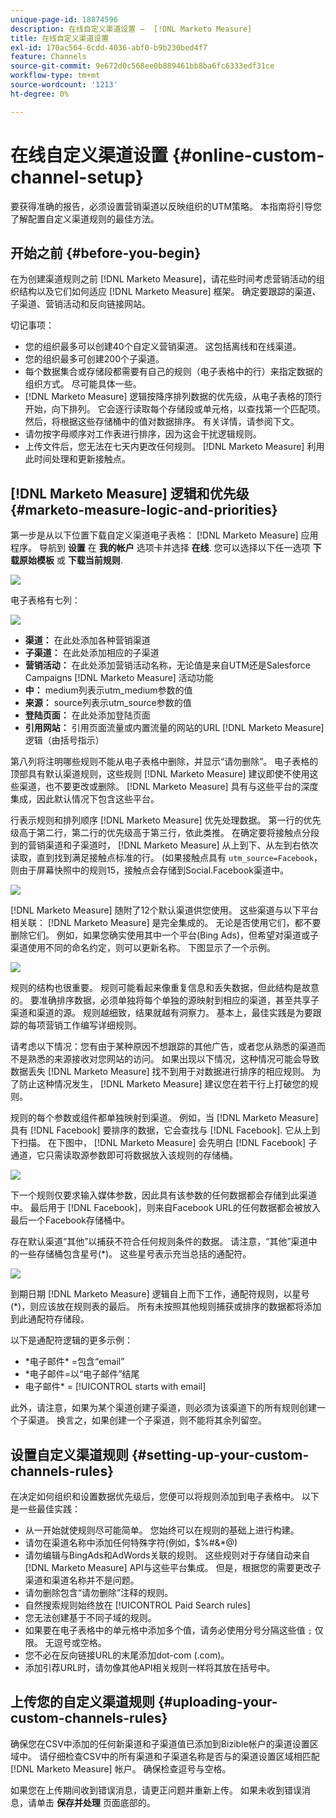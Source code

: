 ```yaml
---
unique-page-id: 18874596
description: 在线自定义渠道设置 —  [!DNL Marketo Measure]
title: 在线自定义渠道设置
exl-id: 170ac564-6cdd-4036-abf0-b9b230bed4f7
feature: Channels
source-git-commit: 9e672d0c568ee0b889461bb8ba6fc6333edf31ce
workflow-type: tm+mt
source-wordcount: '1213'
ht-degree: 0%

---
```


# 在线自定义渠道设置 {#online-custom-channel-setup}

要获得准确的报告，必须设置营销渠道以反映组织的UTM策略。 本指南将引导您了解配置自定义渠道规则的最佳方法。

## 开始之前 {#before-you-begin}

在为创建渠道规则之前 [!DNL Marketo Measure]，请花些时间考虑营销活动的组织结构以及它们如何适应 [!DNL Marketo Measure] 框架。 确定要跟踪的渠道、子渠道、营销活动和反向链接网站。

切记事项：

* 您的组织最多可以创建40个自定义营销渠道。 这包括离线和在线渠道。
* 您的组织最多可创建200个子渠道。
* 每个数据集合或存储段都需要有自己的规则（电子表格中的行）来指定数据的组织方式。 尽可能具体一些。
* [!DNL Marketo Measure] 逻辑按降序排列数据的优先级，从电子表格的顶行开始，向下排列。 它会逐行读取每个存储段或单元格，以查找第一个匹配项。 然后，将根据这些存储桶中的值对数据排序。 有关详情，请参阅下文。
* 请勿按字母顺序对工作表进行排序，因为这会干扰逻辑规则。
* 上传文件后，您无法在七天内更改任何规则。 [!DNL Marketo Measure] 利用此时间处理和更新接触点。

## [!DNL Marketo Measure] 逻辑和优先级 {#marketo-measure-logic-and-priorities}

第一步是从以下位置下载自定义渠道电子表格： [!DNL Marketo Measure] 应用程序。 导航到 **设置** 在 **我的帐户** 选项卡并选择 **在线**. 您可以选择以下任一选项 **下载原始模板** 或 **下载当前规则**.

![](assets/1.png)

电子表格有七列：

![](assets/2.png)

* **渠道：** 在此处添加各种营销渠道
* **子渠道：** 在此处添加相应的子渠道
* **营销活动：** 在此处添加营销活动名称，无论值是来自UTM还是Salesforce Campaigns [!DNL Marketo Measure] 活动功能
* **中：** medium列表示utm_medium参数的值
* **来源：** source列表示utm_source参数的值
* **登陆页面：** 在此处添加登陆页面
* **引用网站：** 引用页面流量或内置流量的网站的URL [!DNL Marketo Measure] 逻辑（由括号指示）

第八列将注明哪些规则不能从电子表格中删除，并显示“请勿删除”。 电子表格的顶部具有默认渠道规则，这些规则 [!DNL Marketo Measure] 建议即使不使用这些渠道，也不要更改或删除。 [!DNL Marketo Measure] 具有与这些平台的深度集成，因此默认情况下包含这些平台。

行表示规则和排列顺序 [!DNL Marketo Measure] 优先处理数据。 第一行的优先级高于第二行，第二行的优先级高于第三行，依此类推。 在确定要将接触点分段到的营销渠道和子渠道时， [!DNL Marketo Measure] 从上到下、从左到右依次读取，直到找到满足接触点标准的行。 (如果接触点具有 `utm_source=Facebook`，则由于屏幕快照中的规则15，接触点会存储到Social.Facebook渠道中。

![](assets/3.png)

[!DNL Marketo Measure] 随附了12个默认渠道供您使用。 这些渠道与以下平台相关联： [!DNL Marketo Measure] 是完全集成的。 无论是否使用它们，都不要删除它们。 例如，如果您确实使用其中一个平台(Bing Ads)，但希望对渠道或子渠道使用不同的命名约定，则可以更新名称。 下图显示了一个示例。

![](assets/4.png)

规则的结构也很重要。 规则可能看起来像重复信息和丢失数据，但此结构是故意的。 要准确排序数据，必须单独将每个单独的源映射到相应的渠道，甚至共享子渠道和渠道的源。 规则越细致，结果就越有洞察力。 基本上，最佳实践是为要跟踪的每项营销工作编写详细规则。

请考虑以下情况：您有由于某种原因不想跟踪的其他广告，或者您从熟悉的渠道而不是熟悉的来源接收对您网站的访问。 如果出现以下情况，这种情况可能会导致数据丢失 [!DNL Marketo Measure] 找不到用于对数据进行排序的相应规则。 为了防止这种情况发生， [!DNL Marketo Measure] 建议您在若干行上打破您的规则。

规则的每个参数或组件都单独映射到渠道。 例如，当 [!DNL Marketo Measure] 具有 [!DNL Facebook] 要排序的数据，它会查找与 [!DNL Facebook]. 它从上到下扫描。 在下图中， [!DNL Marketo Measure] 会先明白 [!DNL Facebook] 子通道，它只需读取源参数即可将数据放入该规则的存储桶。

![](assets/5.png)

下一个规则仅要求输入媒体参数，因此具有该参数的任何数据都会存储到此渠道中。 最后用于 [!DNL Facebook]，则来自Facebook URL的任何数据都会被放入最后一个Facebook存储桶中。

存在默认渠道“其他”以捕获不符合任何规则条件的数据。 请注意，“其他”渠道中的一些存储桶包含星号(&#42;)。 这些星号表示充当总括的通配符。

![](assets/6.png)

到期日期 [!DNL Marketo Measure] 逻辑自上而下工作，通配符规则，以星号(&#42;)，则应该放在规则表的最后。 所有未按照其他规则捕获或排序的数据都将添加到此通配符存储段。

以下是通配符逻辑的更多示例：

* &#42;电子邮件&#42; =包含“email”
* &#42;电子邮件=以“电子邮件”结尾
* 电子邮件&#42; = [!UICONTROL starts with email]

此外，请注意，如果为某个渠道创建子渠道，则必须为该渠道下的所有规则创建一个子渠道。 换言之，如果创建一个子渠道，则不能将其余列留空。

## 设置自定义渠道规则 {#setting-up-your-custom-channels-rules}

在决定如何组织和设置数据优先级后，您便可以将规则添加到电子表格中。 以下是一些最佳实践：

* 从一开始就使规则尽可能简单。 您始终可以在规则的基础上进行构建。
* 请勿在渠道名称中添加任何特殊字符(例如，$%#&amp;&#42;@)
* 请勿编辑与BingAds和AdWords关联的规则。 这些规则对于存储自动来自 [!DNL Marketo Measure] API与这些平台集成。 但是，根据您的需要更改子渠道和渠道名称并不是问题。
* 请勿删除包含“请勿删除”注释的规则。
* 自然搜索规则始终放在 [!UICONTROL Paid Search rules]
* 您无法创建基于不同子域的规则。
* 如果要在电子表格中的单元格中添加多个值，请务必使用分号分隔这些值 `;` 仅限。 无逗号或空格。
* 您不必在反向链接URL的末尾添加dot-com (.com)。
* 添加引荐URL时，请勿像其他API相关规则一样将其放在括号中。

## 上传您的自定义渠道规则 {#uploading-your-custom-channels-rules}

确保您在CSV中添加的任何新渠道和子渠道值已添加到Bizible帐户的渠道设置区域中。 请仔细检查CSV中的所有渠道和子渠道名称是否与的渠道设置区域相匹配 [!DNL Marketo Measure] 帐户。 确保检查逗号与空格。

如果您在上传期间收到错误消息，请更正问题并重新上传。 如果未收到错误消息，请单击 **保存并处理** 页面底部的。
